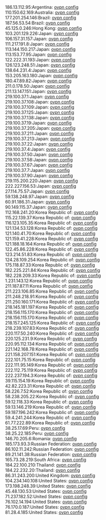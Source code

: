 186.13.112.95:Argentina: [ovpn config](vpn/186_13_112_95.ovpn)  
110.150.62.169:Australia: [ovpn config](vpn/110_150_62_169.ovpn)  
177.201.254.146:Brazil: [ovpn config](vpn/177_201_254_146.ovpn)  
187.56.53.54:Brazil: [ovpn config](vpn/187_56_53_54.ovpn)  
45.125.0.246:Hong Kong: [ovpn config](vpn/45_125_0_246.ovpn)  
103.201.129.226:Japan: [ovpn config](vpn/103_201_129_226.ovpn)  
106.157.31.157:Japan: [ovpn config](vpn/106_157_31_157.ovpn)  
111.217.191.8:Japan: [ovpn config](vpn/111_217_191_8.ovpn)  
113.144.150.217:Japan: [ovpn config](vpn/113_144_150_217.ovpn)  
113.153.77.95:Japan: [ovpn config](vpn/113_153_77_95.ovpn)  
122.222.31.193:Japan: [ovpn config](vpn/122_222_31_193.ovpn)  
126.123.248.51:Japan: [ovpn config](vpn/126_123_248_51.ovpn)  
138.64.231.4:Japan: [ovpn config](vpn/138_64_231_4.ovpn)  
153.205.163.180:Japan: [ovpn config](vpn/153_205_163_180.ovpn)  
180.47.89.82:Japan: [ovpn config](vpn/180_47_89_82.ovpn)  
211.0.178.50:Japan: [ovpn config](vpn/211_0_178_50.ovpn)  
211.13.147.151:Japan: [ovpn config](vpn/211_13_147_151.ovpn)  
219.100.37.1:Japan: [ovpn config](vpn/219_100_37_1.ovpn)  
219.100.37.108:Japan: [ovpn config](vpn/219_100_37_108.ovpn)  
219.100.37.109:Japan: [ovpn config](vpn/219_100_37_109.ovpn)  
219.100.37.125:Japan: [ovpn config](vpn/219_100_37_125.ovpn)  
219.100.37.138:Japan: [ovpn config](vpn/219_100_37_138.ovpn)  
219.100.37.19:Japan: [ovpn config](vpn/219_100_37_19.ovpn)  
219.100.37.205:Japan: [ovpn config](vpn/219_100_37_205.ovpn)  
219.100.37.211:Japan: [ovpn config](vpn/219_100_37_211.ovpn)  
219.100.37.213:Japan: [ovpn config](vpn/219_100_37_213.ovpn)  
219.100.37.22:Japan: [ovpn config](vpn/219_100_37_22.ovpn)  
219.100.37.4:Japan: [ovpn config](vpn/219_100_37_4.ovpn)  
219.100.37.50:Japan: [ovpn config](vpn/219_100_37_50.ovpn)  
219.100.37.58:Japan: [ovpn config](vpn/219_100_37_58.ovpn)  
219.100.37.67:Japan: [ovpn config](vpn/219_100_37_67.ovpn)  
219.100.37.7:Japan: [ovpn config](vpn/219_100_37_7.ovpn)  
219.100.37.90:Japan: [ovpn config](vpn/219_100_37_90.ovpn)  
219.115.200.220:Japan: [ovpn config](vpn/219_115_200_220.ovpn)  
222.227.156.53:Japan: [ovpn config](vpn/222_227_156_53.ovpn)  
27.114.75.57:Japan: [ovpn config](vpn/27_114_75_57.ovpn)  
59.138.248.97:Japan: [ovpn config](vpn/59_138_248_97.ovpn)  
60.91.186.31:Japan: [ovpn config](vpn/60_91_186_31.ovpn)  
90.149.115.37:Japan: [ovpn config](vpn/90_149_115_37.ovpn)  
112.168.241.20:Korea Republic of: [ovpn config](vpn/112_168_241_20.ovpn)  
115.22.139.37:Korea Republic of: [ovpn config](vpn/115_22_139_37.ovpn)  
116.123.105.35:Korea Republic of: [ovpn config](vpn/116_123_105_35.ovpn)  
121.134.53.128:Korea Republic of: [ovpn config](vpn/121_134_53_128.ovpn)  
121.140.41.70:Korea Republic of: [ovpn config](vpn/121_140_41_70.ovpn)  
121.159.41.228:Korea Republic of: [ovpn config](vpn/121_159_41_228.ovpn)  
121.188.18.164:Korea Republic of: [ovpn config](vpn/121_188_18_164.ovpn)  
122.45.86.228:Korea Republic of: [ovpn config](vpn/122_45_86_228.ovpn)  
123.214.51.83:Korea Republic of: [ovpn config](vpn/123_214_51_83.ovpn)  
124.28.109.254:Korea Republic of: [ovpn config](vpn/124_28_109_254.ovpn)  
175.118.87.33:Korea Republic of: [ovpn config](vpn/175_118_87_33.ovpn)  
182.225.221.84:Korea Republic of: [ovpn config](vpn/182_225_221_84.ovpn)  
182.228.209.33:Korea Republic of: [ovpn config](vpn/182_228_209_33.ovpn)  
1.231.143.12:Korea Republic of: [ovpn config](vpn/1_231_143_12.ovpn)  
211.187.87.11:Korea Republic of: [ovpn config](vpn/211_187_87_11.ovpn)  
211.223.106.85:Korea Republic of: [ovpn config](vpn/211_223_106_85.ovpn)  
211.248.218.91:Korea Republic of: [ovpn config](vpn/211_248_218_91.ovpn)  
211.250.160.171:Korea Republic of: [ovpn config](vpn/211_250_160_171.ovpn)  
218.145.181.197:Korea Republic of: [ovpn config](vpn/218_145_181_197.ovpn)  
218.156.115.170:Korea Republic of: [ovpn config](vpn/218_156_115_170.ovpn)  
218.156.115.170:Korea Republic of: [ovpn config](vpn/218_156_115_170.ovpn)  
218.157.245.125:Korea Republic of: [ovpn config](vpn/218_157_245_125.ovpn)  
218.239.107.83:Korea Republic of: [ovpn config](vpn/218_239_107_83.ovpn)  
220.117.50.240:Korea Republic of: [ovpn config](vpn/220_117_50_240.ovpn)  
220.125.231.9:Korea Republic of: [ovpn config](vpn/220_125_231_9.ovpn)  
220.95.112.134:Korea Republic of: [ovpn config](vpn/220_95_112_134.ovpn)  
221.142.168.78:Korea Republic of: [ovpn config](vpn/221_142_168_78.ovpn)  
221.158.207.151:Korea Republic of: [ovpn config](vpn/221_158_207_151.ovpn)  
222.101.75.15:Korea Republic of: [ovpn config](vpn/222_101_75_15.ovpn)  
222.111.95.149:Korea Republic of: [ovpn config](vpn/222_111_95_149.ovpn)  
222.112.75.119:Korea Republic of: [ovpn config](vpn/222_112_75_119.ovpn)  
222.237.194.3:Korea Republic of: [ovpn config](vpn/222_237_194_3.ovpn)  
39.115.154.19:Korea Republic of: [ovpn config](vpn/39_115_154_19.ovpn)  
42.82.223.31:Korea Republic of: [ovpn config](vpn/42_82_223_31.ovpn)  
58.226.7.52:Korea Republic of: [ovpn config](vpn/58_226_7_52.ovpn)  
58.238.205.22:Korea Republic of: [ovpn config](vpn/58_238_205_22.ovpn)  
59.12.118.33:Korea Republic of: [ovpn config](vpn/59_12_118_33.ovpn)  
59.13.146.219:Korea Republic of: [ovpn config](vpn/59_13_146_219.ovpn)  
59.187.196.242:Korea Republic of: [ovpn config](vpn/59_187_196_242.ovpn)  
59.4.241.244:Korea Republic of: [ovpn config](vpn/59_4_241_244.ovpn)  
61.77.222.89:Korea Republic of: [ovpn config](vpn/61_77_222_89.ovpn)  
38.25.17.69:Peru: [ovpn config](vpn/38_25_17_69.ovpn)  
38.25.22.185:Peru: [ovpn config](vpn/38_25_22_185.ovpn)  
146.70.205.6:Romania: [ovpn config](vpn/146_70_205_6.ovpn)  
185.173.93.3:Russian Federation: [ovpn config](vpn/185_173_93_3.ovpn)  
86.102.11.242:Russian Federation: [ovpn config](vpn/86_102_11_242.ovpn)  
89.21.141.38:Russian Federation: [ovpn config](vpn/89_21_141_38.ovpn)  
165.73.28.219:South Africa: [ovpn config](vpn/165_73_28_219.ovpn)  
184.22.100.210:Thailand: [ovpn config](vpn/184_22_100_210.ovpn)  
184.22.232.20:Thailand: [ovpn config](vpn/184_22_232_20.ovpn)  
86.31.243.200:United Kingdom: [ovpn config](vpn/86_31_243_200.ovpn)  
104.234.140.108:United States: [ovpn config](vpn/104_234_140_108.ovpn)  
173.198.248.39:United States: [ovpn config](vpn/173_198_248_39.ovpn)  
45.48.130.53:United States: [ovpn config](vpn/45_48_130_53.ovpn)  
71.237.182.52:United States: [ovpn config](vpn/71_237_182_52.ovpn)  
76.102.14.194:United States: [ovpn config](vpn/76_102_14_194.ovpn)  
76.170.0.187:United States: [ovpn config](vpn/76_170_0_187.ovpn)  
81.28.4.185:United States: [ovpn config](vpn/81_28_4_185.ovpn)  
